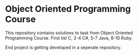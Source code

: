 # Object Oriented Programming Course

This repository contains solutions to task from Object Oriented Programming Course. First list C, 2-4 C#, 5-7 Java, 8-10 Ruby.

End project is getting developed in a seperate repository.